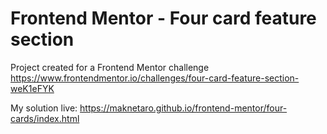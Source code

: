 # Frontend Mentor - Four card feature section

Project created for a Frontend Mentor challenge
https://www.frontendmentor.io/challenges/four-card-feature-section-weK1eFYK

My solution live: https://maknetaro.github.io/frontend-mentor/four-cards/index.html
